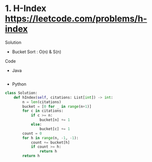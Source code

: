 # 1. H-Index https://leetcode.com/problems/h-index

Solution

- Bucket Sort : O(n) & S(n)

Code

- Java

```java

```

- Python

```python
class Solution:
    def hIndex(self, citations: List[int]) -> int:
        n = len(citations)
        bucket = [0 for _ in range(n+1)]
        for c in citations:
            if c >= n:
                bucket[n] += 1
            else:
                bucket[c] += 1
        count = 0
        for h in range(n, -1, -1):
            count += bucket[h]
            if count >= h:
                return h
        return h
```
